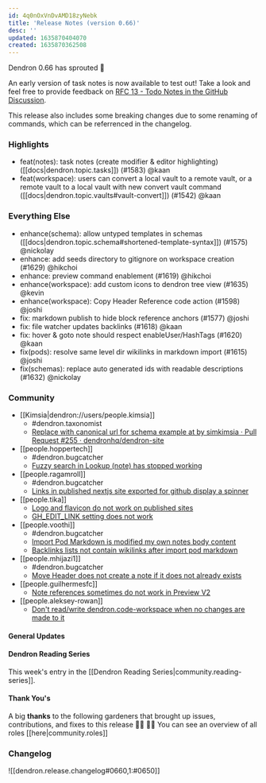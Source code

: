```yaml
---
id: 4q0nOxVnDvAMD18zyNebk
title: 'Release Notes (version 0.66)'
desc: ''
updated: 1635870404070
created: 1635870362508
---
```


Dendron 0.66 has sprouted  🌱

An early version of task notes is now available to test out! Take a look and feel free to provide feedback on [RFC 13 - Todo Notes in the GitHub Discussion](https://github.com/dendronhq/dendron/discussions/1358).

This release also includes some breaking changes due to some renaming of commands, which can be referrenced in the changelog.

### Highlights
- feat(notes): task notes (create modifier & editor highlighting) ([[docs|dendron.topic.tasks]]) (#1583) @kaan
- feat(workspace): users can convert a local vault to a remote vault, or a remote vault to a local vault with new convert vault command ([[docs|dendron.topic.vaults#vault-convert]]) (#1542) @kaan

### Everything Else
- enhance(schema): allow untyped templates in schemas ([[docs|dendron.topic.schema#shortened-template-syntax]]) (#1575) @nickolay
- enhance: add seeds directory to gitignore on workspace creation (#1629) @hikchoi
- enhance: preview command enablement (#1619) @hikchoi
- enhance(workspace): add custom icons to dendron tree view (#1635)  @kevin
- enhance(workspace): Copy Header Reference code action (#1598) @joshi
- fix: markdown publish to hide block reference anchors (#1577)  @joshi
- fix: file watcher updates backlinks (#1618) @kaan
- fix: hover & goto note should respect enableUser/HashTags (#1620) @kaan
- fix(pods): resolve same level dir wikilinks in markdown import (#1615) @joshi
- fix(schemas): replace auto generated ids with readable descriptions (#1632) @nickolay

### Community

- [[Kimsia|dendron://users/people.kimsia]]
  - #dendron.taxonomist
  - [Replace with canonical url for schema example at by simkimsia · Pull Request #255 · dendronhq/dendron-site](https://github.com/dendronhq/dendron-site/pull/255)
- [[people.hoppertech]]
  - #dendron.bugcatcher
  - [Fuzzy search in Lookup (note) has stopped working](https://github.com/dendronhq/dendron/issues/1634)
- [[people.ragamroll]]
  - #dendron.bugcatcher
  - [Links in published nextjs site exported for github display a spinner](https://github.com/dendronhq/dendron/issues/1588)
- [[people.tika]]
  - [Logo and flavicon do not work on published sites](https://github.com/dendronhq/dendron/issues/1616)
  - [GH_EDIT_LINK setting does not work](https://github.com/dendronhq/dendron/issues/1612)
- [[people.voothi]]
  - #dendron.bugcatcher
  - [Import Pod Markdown is modified my own notes body content](https://github.com/dendronhq/dendron/issues/1608)
  - [Backlinks lists not contain wikilinks after import pod markdown](https://github.com/dendronhq/dendron/issues/1607)
- [[people.mhijazi1]]
  - #dendron.bugcatcher
  - [Move Header does not create a note if it does not already exists](https://github.com/dendronhq/dendron/issues/1606)
- [[people.guilhermesfc]]
  - [Note references sometimes do not work in Preview V2](https://github.com/dendronhq/dendron/issues/1601)
- [[people.aleksey-rowan]]
  - [Don't read/write dendron.code-workspace when no changes are made to it](https://github.com/dendronhq/dendron/issues/1595)

#### General Updates

#### Dendron Reading Series

This week's entry in the [[Dendron Reading Series|community.reading-series]]. 

#### Thank You's

A big **thanks** to the following gardeners that brought up issues, contributions, and fixes to this release :man_farmer: :woman_farmer: 
You can see an overview of all roles [[here|community.roles]]

### Changelog
![[dendron.release.changelog#0660,1:#0650]]
